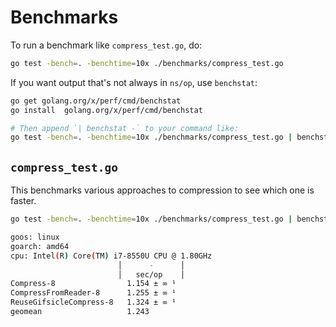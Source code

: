# Benchmarks

To run a benchmark like `compress_test.go`, do:

```bash
go test -bench=. -benchtime=10x ./benchmarks/compress_test.go
```

If you want output that's not always in `ns/op`, use `benchstat`:

```bash
go get golang.org/x/perf/cmd/benchstat
go install  golang.org/x/perf/cmd/benchstat

# Then append `| benchstat -` to your command like:
go test -bench=. -benchtime=10x ./benchmarks/compress_test.go | benchstat -
```

## `compress_test.go`

This benchmarks various approaches to compression to see which one is faster.

```bash
go test -bench=. -benchtime=10x ./benchmarks/compress_test.go | benchstat -

goos: linux
goarch: amd64
cpu: Intel(R) Core(TM) i7-8550U CPU @ 1.80GHz
                        │      -      │
                        │   sec/op    │
Compress-8                1.154 ± ∞ ¹
CompressFromReader-8      1.255 ± ∞ ¹
ReuseGifsicleCompress-8   1.324 ± ∞ ¹
geomean                   1.243
```

